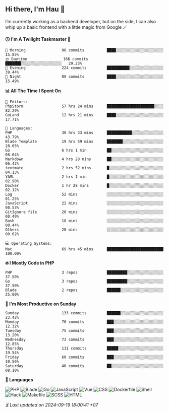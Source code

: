 ## Hi there, I'm Hau 👋
I’m currently working as a backend developer, but on the side, I can also whip up a basic frontend with a little magic from Google 🪄

<!--START_SECTION:readme-stats-->
**🕒 I'm A Twilight Taskmaster 🌆**

```text
🌅 Morning                90 commits          ████░░░░░░░░░░░░░░░░░░░░░   15.85%
🌞 Daytime                166 commits         ███████░░░░░░░░░░░░░░░░░░   29.23%
🌆 Evening                224 commits         ██████████░░░░░░░░░░░░░░░   39.44%
🌙 Night                  88 commits          ████░░░░░░░░░░░░░░░░░░░░░   15.49%
```

**📊 All The Time I Spent On**

```text
📝 Editors:
PhpStorm                 57 hrs 24 mins      █████████████████████░░░░   82.29%
GoLand                   12 hrs 21 mins      ████░░░░░░░░░░░░░░░░░░░░░   17.71%

💬 Languages:
PHP                      30 hrs 33 mins      ███████████░░░░░░░░░░░░░░   43.79%
Blade Template           19 hrs 59 mins      ███████░░░░░░░░░░░░░░░░░░   28.65%
Go                       6 hrs 1 min         ██░░░░░░░░░░░░░░░░░░░░░░░   08.64%
Markdown                 4 hrs 28 mins       ██░░░░░░░░░░░░░░░░░░░░░░░   06.42%
textmate                 2 hrs 52 mins       █░░░░░░░░░░░░░░░░░░░░░░░░   04.13%
YAML                     2 hrs 1 min         █░░░░░░░░░░░░░░░░░░░░░░░░   02.90%
Docker                   1 hr 28 mins        █░░░░░░░░░░░░░░░░░░░░░░░░   02.12%
Log                      52 mins             ░░░░░░░░░░░░░░░░░░░░░░░░░   01.25%
JavaScript               22 mins             ░░░░░░░░░░░░░░░░░░░░░░░░░   00.53%
GitIgnore file           20 mins             ░░░░░░░░░░░░░░░░░░░░░░░░░   00.49%
Bash                     18 mins             ░░░░░░░░░░░░░░░░░░░░░░░░░   00.44%
Others                   20 mins             ░░░░░░░░░░░░░░░░░░░░░░░░░   00.62%

💻 Operating Systems:
Mac                      69 hrs 45 mins      █████████████████████████   100.00%
```

**🔥 I Mostly Code in PHP**

```text
PHP                      3 repos             █████████░░░░░░░░░░░░░░░░   37.50%
Go                       3 repos             █████████░░░░░░░░░░░░░░░░   37.50%
Blade                    2 repos             ██████░░░░░░░░░░░░░░░░░░░   25.00%
```

**📅 I'm Most Productive on Sunday**

```text
Sunday                   133 commits         ██████░░░░░░░░░░░░░░░░░░░   23.42%
Monday                   70 commits          ███░░░░░░░░░░░░░░░░░░░░░░   12.32%
Tuesday                  75 commits          ███░░░░░░░░░░░░░░░░░░░░░░   13.20%
Wednesday                73 commits          ███░░░░░░░░░░░░░░░░░░░░░░   12.85%
Thursday                 111 commits         █████░░░░░░░░░░░░░░░░░░░░   19.54%
Friday                   60 commits          ███░░░░░░░░░░░░░░░░░░░░░░   10.56%
Saturday                 46 commits          ██░░░░░░░░░░░░░░░░░░░░░░░   08.10%
```

**💬 Languages**

![PHP](https://img.shields.io/badge/PHP-66.27%25-4F5D95?&logo=PHP&labelColor=151b23)
![Blade](https://img.shields.io/badge/Blade-26.75%25-f7523f?&logo=Blade&labelColor=151b23)
![Go](https://img.shields.io/badge/Go-03.04%25-00ADD8?&logo=Go&labelColor=151b23)
![JavaScript](https://img.shields.io/badge/JavaScript-02.13%25-f1e05a?&logo=JavaScript&labelColor=151b23)
![Vue](https://img.shields.io/badge/Vue-01.23%25-41b883?&logo=Vue&labelColor=151b23)
![CSS](https://img.shields.io/badge/CSS-00.21%25-563d7c?&logo=CSS&labelColor=151b23)
![Dockerfile](https://img.shields.io/badge/Dockerfile-00.12%25-384d54?&logo=Dockerfile&labelColor=151b23)
![Shell](https://img.shields.io/badge/Shell-00.09%25-89e051?&logo=Shell&labelColor=151b23)
![Hack](https://img.shields.io/badge/Hack-00.07%25-878787?&logo=Hack&labelColor=151b23)
![Makefile](https://img.shields.io/badge/Makefile-00.04%25-427819?&logo=Makefile&labelColor=151b23)
![SCSS](https://img.shields.io/badge/SCSS-00.02%25-c6538c?&logo=SCSS&labelColor=151b23)
![HTML](https://img.shields.io/badge/HTML-00.02%25-e34c26?&logo=HTML&labelColor=151b23)




*⏳ Last updated on 2024-09-19 18:00:41 +07*
<!--END_SECTION:readme-stats-->
